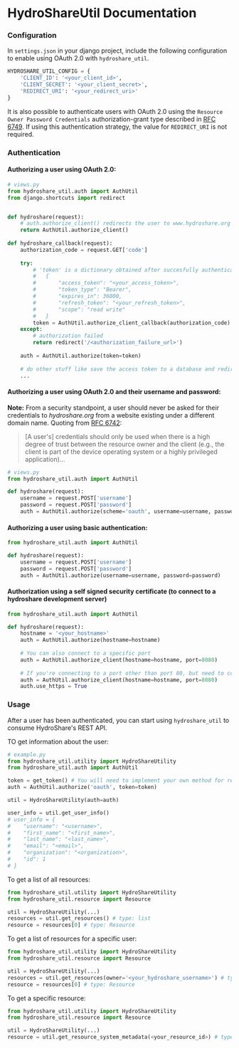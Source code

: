 # HydroShareUtil Documentation

### Configuration

In `settings.json` in your django project, include the following configuration to enable using OAuth 2.0 with `hydroshare_util`.  
 
```python
HYDROSHARE_UTIL_CONFIG = {
    'CLIENT_ID': '<your_client_id>',
    'CLIENT_SECRET': '<your_client_secret>',
    'REDIRECT_URI': '<your_redirect_uri>'
}
```

It is also possible to authenticate users with OAuth 2.0 using the `Resource Owner Password Credentials` 
authorization-grant type described in [RFC 6749](https://tools.ietf.org/html/rfc6749#section-1.3.3). 
If using this authentication strategy, the value for `REDIRECT_URI` is not required.

### Authentication

#### Authorizing a user using OAuth 2.0:

```python
# views.py
from hydroshare_util.auth import AuthUtil
from django.shortcuts import redirect  


def hydroshare(request):
    # auth.authorize_client() redirects the user to www.hydroshare.org to authorize your application  
    return AuthUtil.authorize_client()
    
def hydroshare_callback(request):
    authorization_code = request.GET['code']
    
    try:
        # 'token' is a dictionary obtained after succesfully authenticating a user through HydroShare 
        #   {
        #       "access_token": "<your_access_token>",
        #       "token_type": "Bearer",
        #       "expires_in": 36000,
        #       "refresh_token": "<your_refresh_token>",
        #       "scope": "read write"
        #   }
        token = AuthUtil.authorize_client_callback(authorization_code)
    except:
        # authorization failed
        return redirect('/<authorization_failure_url>')
    
    auth = AuthUtil.authorize(token=token)
    
    # do other stuff like save the access token to a database and redirecting the user to a success page 
    ...
```

#### Authorizing a user using OAuth 2.0 and their username and password:

**Note:** From a security standpoint, a user should never be asked for their credentials to *hydroshare.org* from a website existing under a different domain name.
 Quoting from [RFC 6742](https://tools.ietf.org/html/rfc6749#section-1.3.3):
 > [A user's] credentials should only be used when there is a high
   degree of trust between the resource owner and the client (e.g., the
   client is part of the device operating system or a highly privileged
   application)... 

```python
# views.py
from hydroshare_util.auth import AuthUtil

def hydroshare(request):
    username = request.POST['username']
    password = request.POST['password']
    auth = AuthUtil.authorize(scheme='oauth', username=username, password=password)
```

#### Authorizing a user using basic authentication:

```python
from hydroshare_util.auth import AuthUtil

def hydroshare(request):
    username = request.POST['username']
    password = request.POST['password']
    auth = AuthUtil.authorize(username=username, password=password)
```

#### Authorization using a self signed security certificate (to connect to a hydroshare development server)
```python
from hydroshare_util.auth import AuthUtil

def hydroshare(request):
    hostname = '<your_hostname>'
    auth = AuthUtil.authorize(hostname=hostname)
    
    # You can also connect to a specific port
    auth = AuthUtil.authorize_client(hostname=hostname, port=8080)
    
    # If you're connecting to a port other than port 80, but need to connect using https
    auth = AuthUtil.authorize_client(hostname=hostname, port=8080)
    auth.use_https = True
```

### Usage

After a user has been authenticated, you can start using `hydroshare_util` to consume HydroShare's REST API.

TO get information about the user:
```python
# example.py
from hydroshare_util.utility import HydroShareUtility
from hydroshare_util.auth import AuthUtil

token = get_token() # You will need to implement your own method for retrieving a token 
auth = AuthUtil.authorize('oauth', token=token)

util = HydroShareUtility(auth=auth)

user_info = util.get_user_info()
# user_info = {
#    "username": "<username>", 
#    "first_name": "<first_name>", 
#    "last_name": "<last_name>", 
#    "email": "<email>", 
#    "organization": "<organization>", 
#    "id": 1
# }
```

To get a list of all resources:
```python
from hydroshare_util.utility import HydroShareUtility
from hydroshare_util.resource import Resource

util = HydroShareUtility(...)
resources = util.get_resources() # type: list
resource = resources[0] # type: Resource
```

To get a list of resources for a specific user:
```python
from hydroshare_util.utility import HydroShareUtility
from hydroshare_util.resource import Resource

util = HydroShareUtility(...)
resources = util.get_resources(owner='<your_hydroshare_username>') # type: list
resource = resources[0] # type: Resource
```

To get a specific resource:
```python
from hydroshare_util.utility import HydroShareUtility
from hydroshare_util.resource import Resource

util = HydroShareUtility(...)
resource = util.get_resource_system_metadata(<your_resource_id>) # type: Resource
```

